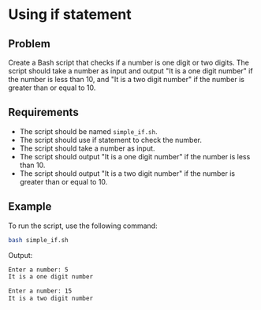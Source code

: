 # Using if statement

## Problem

Create a Bash script that checks if a number is one digit or two digits. The script should take a number as input and output "It is a one digit number" if the number is less than 10, and "It is a two digit number" if the number is greater than or equal to 10.

## Requirements

- The script should be named `simple_if.sh`.
- The script should use if statement to check the number.
- The script should take a number as input.
- The script should output "It is a one digit number" if the number is less than 10.
- The script should output "It is a two digit number" if the number is greater than or equal to 10.

## Example

To run the script, use the following command:

```bash
bash simple_if.sh
```

Output:

```bash
Enter a number: 5
It is a one digit number
```

```bash
Enter a number: 15
It is a two digit number
```
